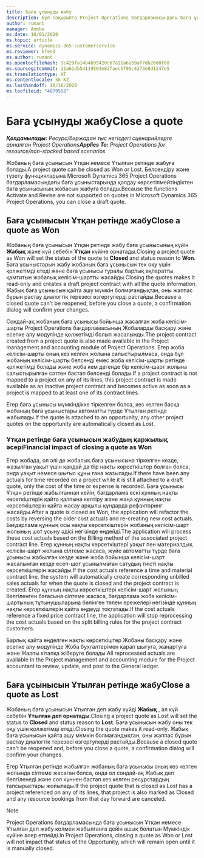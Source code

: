 ```yaml
---
title: Баға ұсынуды жабу
description: Бұл тақырыпта Project Operations бағдарламасындағы баға ұсыныстарын жабу туралы ақпарат берілген.
author: rumant
manager: Annbe
ms.date: 10/01/2020
ms.topic: article
ms.service: dynamics-365-customerservice
ms.reviewer: kfend
ms.author: rumant
ms.openlocfilehash: 3c429fa14b4b95420c67a91a6a59af7db2660f68
ms.sourcegitcommit: 11a61db54119503e82faec5f99c4273e8d1247e5
ms.translationtype: HT
ms.contentlocale: kk-KZ
ms.lasthandoff: 10/16/2020
ms.locfileid: "4079558"
---
```

# <a name="close-a-quote"></a><span data-ttu-id="b4242-103">Баға ұсынуды жабу</span><span class="sxs-lookup"><span data-stu-id="b4242-103">Close a quote</span></span>

<span data-ttu-id="b4242-104">_**Қолданылады:** Ресурс/биржадан тыс негіздегі сценарийлерге арналған Project Operations_</span><span class="sxs-lookup"><span data-stu-id="b4242-104">_**Applies To:** Project Operations for resource/non-stocked based scenarios_</span></span>

<span data-ttu-id="b4242-105">Жобаның баға ұсынысын Ұтқан немесе Ұтылған ретінде жабуға болады.</span><span class="sxs-lookup"><span data-stu-id="b4242-105">A project quote can be closed as Won or Lost.</span></span> <span data-ttu-id="b4242-106">Белсендіру және түзету функцияларына Microsoft Dynamics 365 Project Operations бағдарламасындағы баға ұсыныстарында қолдау көрсетілмейтіндіктен баға ұсынысының жобасын жабуға болады.</span><span class="sxs-lookup"><span data-stu-id="b4242-106">Because the functions Activate and Revise are not supported on quotes in Microsoft Dynamics 365 Project Operations, you can close a draft quote.</span></span>

## <a name="close-a-quote-as-won"></a><span data-ttu-id="b4242-107">Баға ұсынысын Ұтқан ретінде жабу</span><span class="sxs-lookup"><span data-stu-id="b4242-107">Close a quote as Won</span></span>

<span data-ttu-id="b4242-108">Жобаның баға ұсынысын Ұтқан ретінде жабу баға ұсынысының күйін **Жабық** және күй себебін **Ұтқан** күйіне орнатады.</span><span class="sxs-lookup"><span data-stu-id="b4242-108">Closing a project quote as Won will set the status of the quote to **Closed** and status reason to **Won**.</span></span> <span data-ttu-id="b4242-109">Баға ұсыныстарын жабу жобаның баға ұсынысын тек оқу үшін қолжетімді етеді және баға ұсынысы туралы барлық ақпаратты қамтитын жобалық келісім-шартты жасайды.</span><span class="sxs-lookup"><span data-stu-id="b4242-109">Closing the quotes makes it read-only and creates a draft project contract with all the quote information.</span></span> <span data-ttu-id="b4242-110">Жабық баға ұсынысын қайта ашу мүмкін болмағандықтан, оны жаппас бұрын растау диалогтік терезесі өзгертулерді растайды.</span><span class="sxs-lookup"><span data-stu-id="b4242-110">Because a closed quote can't be reopened, before you close a quote, a confirmation dialog will confirm your changes.</span></span>

<span data-ttu-id="b4242-111">Сондай-ақ жобаның баға ұсынысы бойынша жасалған жоба келісім-шарты Project Operations бағдарламасының Жобаларды басқару және есепке алу модулінде қолжетімді болып жасалынды.</span><span class="sxs-lookup"><span data-stu-id="b4242-111">The project contract created from a project quote is also made available in the Project management and accounting module of Project Operations.</span></span> <span data-ttu-id="b4242-112">Егер жоба келісім-шарты оның кез келген жолына салыстырылмаса, онда бұл жобаның келісім-шарты белсенді емес жоба келісім-шарты ретінде қолжетімді болады және жоба кем дегенде бір келісім-шарт жолына салыстырылған сәттен бастап белсенді болады.</span><span class="sxs-lookup"><span data-stu-id="b4242-112">If a project contract is not mapped to a project on any of its lines, this project contract is made available as an inactive project contract and becomes active as soon as a project is mapped to at least one of its contract lines.</span></span>

<span data-ttu-id="b4242-113">Егер баға ұсынысы мүмкіндікке тіркелген болса, кез келген басқа жобаның баға ұсыныстары автоматты түрде Ұтылған ретінде жабылады.</span><span class="sxs-lookup"><span data-stu-id="b4242-113">If the quote is attached to an opportunity, any other project quotes on the opportunity are automatically closed as Lost.</span></span>

### <a name="financial-impact-of-closing-a-quote-as-won"></a><span data-ttu-id="b4242-114">Ұтқан ретінде баға ұсынысын жабудың қаржылық әсері</span><span class="sxs-lookup"><span data-stu-id="b4242-114">Financial impact of closing a quote as Won</span></span>

<span data-ttu-id="b4242-115">Егер жобада, ол әлі де жобалық баға ұсынысына тіркелген кезде, жазылған уақыт үшін қандай да бір нақты көрсеткіштер болған болса, онда уақыт немесе шығыс құны ғана жазылады.</span><span class="sxs-lookup"><span data-stu-id="b4242-115">If there have been any actuals for time recorded on a project while it is still attached to a draft quote, only the cost of the time or expense is recorded.</span></span> <span data-ttu-id="b4242-116">Баға ұсынысы Ұтқан ретінде жабылғаннан кейін, бағдарлама ескі құнның нақты көсеткіштерін қайта қалпына келтіру және жаңа құнның нақты көрсеткіштерін қайта жасау арқылы құндарда рефакторинг жасайды.</span><span class="sxs-lookup"><span data-stu-id="b4242-116">After a quote is closed as Won, the application will refactor the costs by reversing the older cost actuals and re-creating new cost actuals.</span></span> <span data-ttu-id="b4242-117">Бағдарлама құнның осы нақты көрсеткіштерін жобаның келісім-шарт жолының шот ұсыну әдісі негізінде өңдейді.</span><span class="sxs-lookup"><span data-stu-id="b4242-117">The application will process these cost actuals based on the Billing method of the associated project contract line.</span></span> <span data-ttu-id="b4242-118">Егер құнның нақты көрсеткіштері уақыт пен материалдық келісім-шарт жолына сілтеме жасаса, жүйе автоматты түрде баға ұсынысы жабылған кезде және жоба бойынша келісім-шарт жасалынған кезде есеп-шот ұсынылмаған сатудың тиісті нақты көрсеткіштерін жасайды.</span><span class="sxs-lookup"><span data-stu-id="b4242-118">If the cost actuals reference a time and material contract line, the system will automatically create corresponding unbilled sales actuals for when the quote is closed and the project contract is created.</span></span> <span data-ttu-id="b4242-119">Егер құнның нақты көрсеткіштері келісім-шарт жолының белгіленген бағасына сілтеме жасаса, бағдарлама жоба келісім-шартының тұтынушыларына бөлінген төлем ережелері негізінде құнның нақты көрсеткіштерін қайта өңдеуді тоқтатады.</span><span class="sxs-lookup"><span data-stu-id="b4242-119">If the cost actuals reference a fixed price contract line, the application will stop reprocessing the cost actuals based on the split billing rules for the project contract customers.</span></span>

<span data-ttu-id="b4242-120">Барлық қайта өңделген нақты көрсеткіштер Жобаны басқару және есепке алу модулінде Жоба бухгалтерімен қарап шығуға, жаңартуға және Жалпы кітапқа жіберуге болады.</span><span class="sxs-lookup"><span data-stu-id="b4242-120">All reprocessed actuals are available in the Project management and accounting module for the Project accountant to review, update, and post to the General ledger.</span></span> 

## <a name="close-a-quote-as-lost"></a><span data-ttu-id="b4242-121">Баға ұсынысын Ұтылған ретінде жабу</span><span class="sxs-lookup"><span data-stu-id="b4242-121">Close a quote as Lost</span></span>

<span data-ttu-id="b4242-122">Жобаның баға ұсынысын Ұтылған деп жабу күйді **Жабық** , ал күй себебін **Ұтылған деп орнатады**.</span><span class="sxs-lookup"><span data-stu-id="b4242-122">Closing a project quote as Lost will set the status to **Closed** and status reason to **Lost**.</span></span> <span data-ttu-id="b4242-123">Баға ұсынысын жабу оны тек оқу үшін қолжетімді етеді.</span><span class="sxs-lookup"><span data-stu-id="b4242-123">Closing the quote makes it read-only.</span></span> <span data-ttu-id="b4242-124">Жабық баға ұсынысын қайта ашу мүмкін болмағандықтан, оны жаппас бұрын растау диалогтік терезесі өзгертулерді растайды.</span><span class="sxs-lookup"><span data-stu-id="b4242-124">Because a closed quote can't be reopened and, before you close a quote, a confirmation dialog will confirm your changes.</span></span>

<span data-ttu-id="b4242-125">Егер Ұтылған ретінде жабылған жобаның баға ұсынысы оның кез келген жолында сілтеме жасаған болса, онда ол сондай-ақ Жабық деп белгіленеді және сол күннен бастап кез келген ресурстардың тапсырыстары жойылады.</span><span class="sxs-lookup"><span data-stu-id="b4242-125">If the project quote that is closed as Lost has a project referenced on any of its lines, that project is also marked as Closed and any resource bookings from that day forward are canceled.</span></span>

> [!NOTE]
> <span data-ttu-id="b4242-126">Project Operations бағдарламасында баға ұсынысын Ұтқан немесе Ұтылған деп жабу қолмен жабылғанға дейін ашық болатын Мүмкіндік күйіне әсер етпейді.</span><span class="sxs-lookup"><span data-stu-id="b4242-126">In Project Operations, closing a quote as Won or Lost will not impact that status of the Opportunity, which will remain open until it is manually closed.</span></span>
